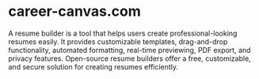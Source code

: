 # career-canvas.com
A resume builder is a tool that helps users create professional-looking resumes easily. It provides customizable templates, drag-and-drop functionality, automated formatting, real-time previewing, PDF export, and privacy features. Open-source resume builders offer a free, customizable, and secure solution for creating resumes efficiently.
